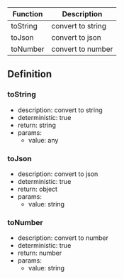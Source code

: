 |Function    	|Description                                   	|
|-------------|-----------------------------------------------|
|toString			|convert to string															|
|toJson				|convert to json																|
|toNumber			|convert to number															|

## Definition

### toString

- description: convert to string
- deterministic: true
- return: string
- params:
	- value: any

### toJson

- description: convert to json
- deterministic: true
- return: object
- params:
	- value: string

### toNumber

- description: convert to number
- deterministic: true
- return: number
- params:
	- value: string
